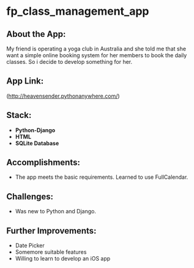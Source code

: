 # fp_class_management_app


## About the App:

My friend is operating a yoga club in Australia and she told me that she want a simple online booking system for her members to 
book the daily classes. So i decide to develop something for her.


## App Link:

(http://heavensender.pythonanywhere.com/)

## Stack:

-   **Python-Django** 
-   **HTML** 
-   **SQLite Database**


## Accomplishments:

-   The app meets the basic requirements. Learned to use FullCalendar.

## Challenges:

-   Was new to Python and Django.

## Further Improvements:

-   Date Picker
-   Somemore suitable features 
-   Willing to learn to develop an iOS app 
